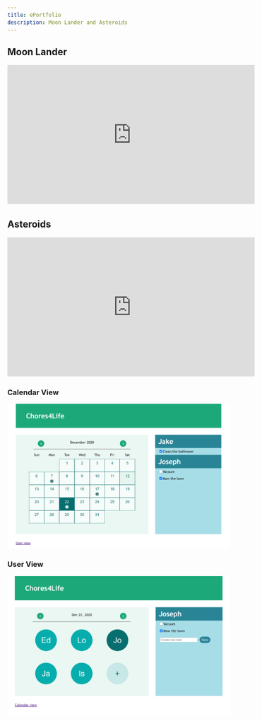 ```yaml
---
title: ePortfolio
description: Moon Lander and Asteroids
---
```


## Moon Lander

<iframe width="560" height="315" src="https://www.youtube.com/embed/4S6C239ms9Y" frameborder="0" allowfullscreen></iframe>

## Asteroids

<iframe width="560" height="315" src="https://www.youtube.com/embed/v7Lh0hoqH3Q" frameborder="0" allowfullscreen></iframe>

### Calendar View
![](images/Chores4Life_Calendar.png)
### User View
![](images/Chores4Life_Users.png)
